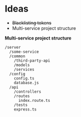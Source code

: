 # Ideas

* ~~Blacklisting tokens~~
* Multi-service project structure


**Multi-service project structure**
```
/server
  /some-service
  /common
    /third-party-api
    /models
    /services
  /config
    config.ts
    database.js
  /api
    /controllers
    /routes
      index.route.ts
    /tests
    express.ts
```

